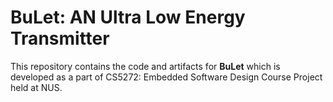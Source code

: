 # BuLet: AN Ultra Low Energy Transmitter

This repository contains the code and artifacts for **BuLet** which is developed as a part of CS5272: Embedded Software Design Course Project held at NUS.
